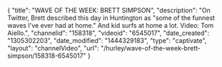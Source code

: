{
    "title": "WAVE OF THE WEEK: BRETT SIMPSON",
    "description": "On Twitter, Brett described this day in Huntington as \"some of the funnest waves I've ever had at home.\" And kid surfs at home a lot. Video: Tom Aiello.",
    "channelid": "158318",
    "videoid": "6545017",
    "date_created": "1305302203",
    "date_modified": "1444329183",
    "type": "captivate",
    "layout": "channelVideo",
    "url": "\/hurley\/wave-of-the-week-brett-simpson\/158318-6545017"
}
